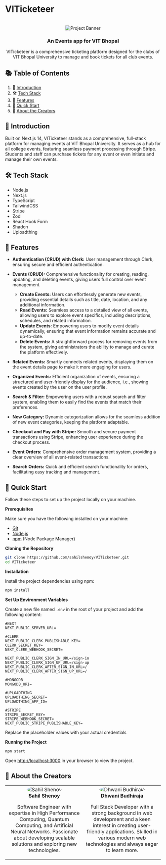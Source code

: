 # VITicketeer

<div align="center">
  <br />
    <img src="/Users/sahil/ResumeProjects/VITicketeer/public/assets/images/readmeBanner.png" alt="Project Banner">
  <br />


  <h3 align="center">An Events app for VIT Bhopal</h3>

  <div align="center">
    VITicketeer is a comprehensive ticketing platform designed for the clubs of VIT Bhopal University to manage and book tickets for all club events.
  </div>
</div>


## 📚 Table of Contents

1. 🏁 [Introduction](#introduction)
2. 🛠️ [Tech Stack](#tech-stack)
3. 🌟 [Features](#features)
4. 🚀 [Quick Start](#quick-start)
5. 🔗 [About the Creators](#about)


## <a name="introduction">🏁 Introduction</a>

Built on Next.js 14, VITicketeer stands as a comprehensive, full-stack platform for managing events at VIT Bhopal University. It serves as a hub for all college events, featuring seamless payment processing through Stripe. Students and staff can purchase tickets for any event or even initiate and manage their own events.

## <a name="tech-stack">🛠️ Tech Stack</a>

- Node.js
- Next.js
- TypeScript
- TailwindCSS
- Stripe
- Zod
- React Hook Form
- Shadcn
- Uploadthing

## <a name="features">🌟 Features</a>

- **Authentication (CRUD) with Clerk:** User management through Clerk, ensuring secure and efficient authentication.
  
- **Events (CRUD):** Comprehensive functionality for creating, reading, updating, and deleting events, giving users full control over event management.
  - **Create Events:** Users can effortlessly generate new events, providing essential details such as title, date, location, and any additional information.
  - **Read Events:** Seamless access to a detailed view of all events, allowing users to explore event specifics, including descriptions, schedules, and related information.
  - **Update Events:** Empowering users to modify event details dynamically, ensuring that event information remains accurate and up-to-date.
  - **Delete Events:** A straightforward process for removing events from the system, giving administrators the ability to manage and curate the platform effectively.
  
- **Related Events:** Smartly connects related events, displaying them on the event details page to make it more engaging for users.

- **Organized Events:** Efficient organization of events, ensuring a structured and user-friendly display for the audience, i.e., showing events created by the user on the user profile.

- **Search & Filter:** Empowering users with a robust search and filter system, enabling them to easily find the events that match their preferences.

- **New Category:** Dynamic categorization allows for the seamless addition of new event categories, keeping the platform adaptable.

- **Checkout and Pay with Stripe:** Smooth and secure payment transactions using Stripe, enhancing user experience during the checkout process.

- **Event Orders:** Comprehensive order management system, providing a clear overview of all event-related transactions.

- **Search Orders:** Quick and efficient search functionality for orders, facilitating easy tracking and management.

## <a name="quick-start">🚀 Quick Start</a>

Follow these steps to set up the project locally on your machine.

**Prerequisites**

Make sure you have the following installed on your machine:

- [Git](https://git-scm.com/)
- [Node.js](https://nodejs.org/en)
- [npm](https://www.npmjs.com/) (Node Package Manager)

**Cloning the Repository**

```bash
git clone https://github.com/sahilshenoy/VITicketeer.git
cd VITicketeer
```

**Installation**

Install the project dependencies using npm:

```bash
npm install
```

**Set Up Environment Variables**

Create a new file named `.env` in the root of your project and add the following content:

```env
#NEXT
NEXT_PUBLIC_SERVER_URL=

#CLERK
NEXT_PUBLIC_CLERK_PUBLISHABLE_KEY=
CLERK_SECRET_KEY=
NEXT_CLERK_WEBHOOK_SECRET=

NEXT_PUBLIC_CLERK_SIGN_IN_URL=/sign-in
NEXT_PUBLIC_CLERK_SIGN_UP_URL=/sign-up
NEXT_PUBLIC_CLERK_AFTER_SIGN_IN_URL=/
NEXT_PUBLIC_CLERK_AFTER_SIGN_UP_URL=/

#MONGODB
MONGODB_URI=

#UPLOADTHING
UPLOADTHING_SECRET=
UPLOADTHING_APP_ID=

#STRIPE
STRIPE_SECRET_KEY=
STRIPE_WEBHOOK_SECRET=
NEXT_PUBLIC_STRIPE_PUBLISHABLE_KEY=
```

Replace the placeholder values with your actual credentials 

**Running the Project**

```bash
npm start
```

Open [http://localhost:3000](http://localhost:3000) in your browser to view the project.


</details>

## <a name="about">👤 About the Creators</a>

<div align="center">
  <table>
    <tr>
      <td align="center">
        <img src="https://via.placeholder.com/150" alt="Sahil Shenoy" style="border-radius: 50%;">
        <br>
        <strong>Sahil Shenoy</strong>
        <p>Software Engineer with expertise in High Performance Computing, Quantum Computing, and Artificial Neural Networks. Passionate about developing scalable solutions and exploring new technologies.</p>
      </td>
      <td align="center">
        <img src="https://via.placeholder.com/150" alt="Dhwani Budhiraja" style="border-radius: 50%;">
        <br>
        <strong>Dhwani Budhiraja</strong>
        <p>Full Stack Developer with a strong background in web development and a keen interest in creating user-friendly applications. Skilled in various modern web technologies and always eager to learn more.</p>
      </td>
    </tr>
  </table>
</div>